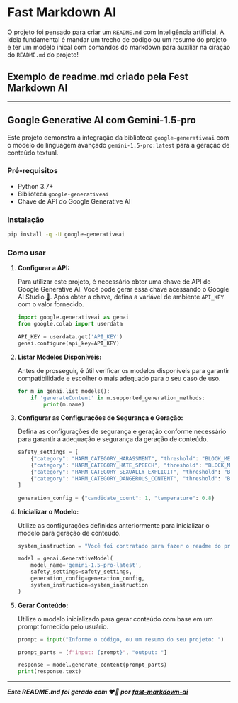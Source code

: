 # Fast Markdown AI

O projeto foi pensado para criar um `README.md` com Inteligência artificial, A ideia fundamental é mandar um trecho de código ou um resumo do projeto e ter um modelo inical com comandos do markdown para auxiliar na ciração do `README.md` do projeto!

## Exemplo de readme.md criado pela Fest Markdown AI
---
## Google Generative AI com Gemini-1.5-pro 

Este projeto demonstra a integração da biblioteca `google-generativeai` com o modelo de linguagem avançado `gemini-1.5-pro:latest` para a geração de conteúdo textual. 

### Pré-requisitos 

*   Python 3.7+ 
*   Biblioteca `google-generativeai` 
*   Chave de API do Google Generative AI 

### Instalação 

```sh
pip install -q -U google-generativeai 
```

### Como usar 

1.  **Configurar a API:** 

    Para utilizar este projeto, é necessário obter uma chave de API do Google Generative AI. Você pode gerar essa chave acessando o Google AI Studio [🔗](https://cloud.google.com/generative-ai-studio). Após obter a chave, defina a variável de ambiente `API_KEY` com o valor fornecido. 
    ```python
    import google.generativeai as genai 
    from google.colab import userdata 

    API_KEY = userdata.get('API_KEY') 
    genai.configure(api_key=API_KEY) 
    ```
2.  **Listar Modelos Disponíveis:** 

    Antes de prosseguir, é útil verificar os modelos disponíveis para garantir compatibilidade e escolher o mais adequado para o seu caso de uso. 
    ```python
    for m in genai.list_models(): 
        if 'generateContent' in m.supported_generation_methods: 
            print(m.name) 
    ```
3.  **Configurar as Configurações de Segurança e Geração:** 

    Defina as configurações de segurança e geração conforme necessário para garantir a adequação e segurança da geração de conteúdo. 
    ```python
    safety_settings = [ 
        {"category": "HARM_CATEGORY_HARASSMENT", "threshold": "BLOCK_MEDIUM_AND_ABOVE"}, 
        {"category": "HARM_CATEGORY_HATE_SPEECH", "threshold": "BLOCK_MEDIUM_AND_ABOVE"}, 
        {"category": "HARM_CATEGORY_SEXUALLY_EXPLICIT", "threshold": "BLOCK_MEDIUM_AND_ABOVE"}, 
        {"category": "HARM_CATEGORY_DANGEROUS_CONTENT", "threshold": "BLOCK_MEDIUM_AND_ABOVE"}, 
    ] 

    generation_config = {"candidate_count": 1, "temperature": 0.8} 
    ```
4.  **Inicializar o Modelo:** 

    Utilize as configurações definidas anteriormente para inicializar o modelo para geração de conteúdo. 
    ```python
    system_instruction = "Você foi contratado para fazer o readme do projeto. A partir de um trecho de código ou resumo do projeto você deve extrair dados importantes como: resumo sobre a funcionalidade do sistema e informações de execução do projeto (trazendo exemplos em bloco de código). Entregue somente o markdown do projeto." 

    model = genai.GenerativeModel( 
        model_name='gemini-1.5-pro-latest', 
        safety_settings=safety_settings, 
        generation_config=generation_config, 
        system_instruction=system_instruction 
    ) 
    ```
5.  **Gerar Conteúdo:** 

    Utilize o modelo inicializado para gerar conteúdo com base em um prompt fornecido pelo usuário. 
    ```python
    prompt = input("Informe o código, ou um resumo do seu projeto: ") 

    prompt_parts = [f"input: {prompt}", "output: "] 

    response = model.generate_content(prompt_parts) 
    print(response.text) 
    ```

---

***Este README.md foi gerado com ❤️🤖 por [fast-markdown-ai](https://github.com/Gabriel-Paes/fast-markdown-ai/)*** 
